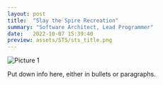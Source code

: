 ```yaml
---
layout: post
title:  "Slay the Spire Recreation"
summary: "Software Architect, Lead Programmer"
date:   2022-10-07 15:39:40
preview: assets/STS/sts_title.png
---
```


![Picture 1](/assets/STS/tb.png)

Put down info here, either in bullets or paragraphs.
